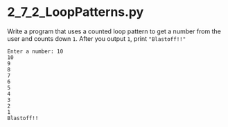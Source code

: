 # 2_7_2_LoopPatterns.py

Write a program that uses a counted loop pattern to get a number from the user and counts down `1`. After you output `1`, print `"Blastoff!!"`

```text
Enter a number: 10
10
9
8
7
6
5
4
3
2
1
Blastoff!!
```